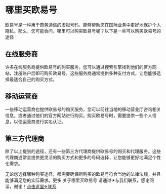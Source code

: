 # 哪里买欧易号

欧易号是一种用于商务通信的虚拟号码，能够帮助您在国际业务中更好地保护个人隐私。那么，您可能会问，哪里可以购买欧易号呢？以下是一些可以购买欧易号的途径：

## 在线服务商

许多在线服务商提供欧易号的购买服务，您可以通过搜索引擎找到他们的官方网站，注册账户后即可购买欧易号。这些服务商通常提供多种支付方式，让您能够选择最适合自己的购买方式。

## 移动运营商

一些移动运营商也提供欧易号的购买服务，您可以前往当地的移动营业厅咨询相关信息，或者通过他们的官方网站进行购买。购买欧易号时，需要提供一些个人信息，以便运营商进行实名认证。

## 第三方代理商

除了以上提到的途径，还有一些第三方代理商提供欧易号的购买和代理服务。这些代理商通常会提供更灵活的购买方式和更多的号码选择，让您能够更好地满足个性化需求。

无论您选择哪种购买途径，都需要确保所购买的欧易号符合当地的法律法规，并且能够满足您的实际需求。更多 关于哪里买欧易号 请通过✈与我们联系，感谢阅读，谢谢！[点击这里✈联系](https://t.me/LM999bot)